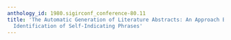 ```yaml
---
anthology_id: 1980.sigirconf_conference-80.11
title: 'The Automatic Generation of Literature Abstracts: An Approach Based on the
  Identification of Self-Indicating Phrases'
---
```

